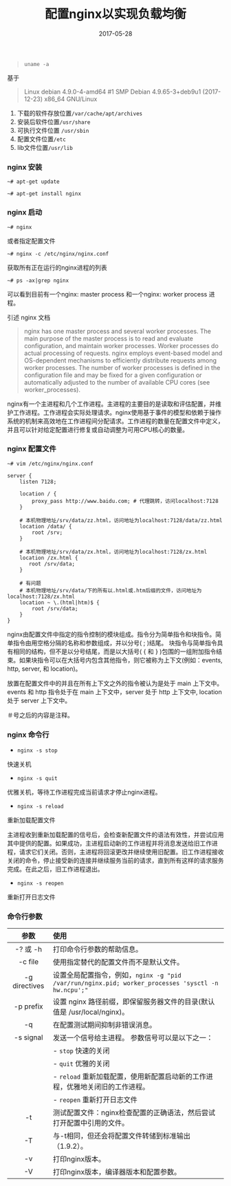 ﻿---
layout: post
title:  "配置nginx以实现负载均衡"
date:   2017-05-28
excerpt: "Linux nginx。"
tags: [Linux, nginx]
feature: 
comments: true
---
> `uname -a`

基于

> Linux debian 4.9.0-4-amd64 #1 SMP Debian 4.9.65-3+deb9u1 (2017-12-23) x86_64 GNU/Linux

1. 下载的软件存放位置`/var/cache/apt/archives`
2. 安装后软件位置`/usr/share`
3. 可执行文件位置 `/usr/sbin`
4. 配置文件位置`/etc`
5. lib文件位置`/usr/lib`

### nginx 安装

`~# apt-get update`

`~# apt-get install nginx`

### nginx 启动

`~# nginx`

或者指定配置文件

`~# nginx -c /etc/nginx/nginx.conf`

获取所有正在运行的nginx进程的列表

`~# ps -ax|grep nginx`

可以看到目前有一个nginx: master process 和一个nginx: worker process 进程。

引述 nginx 文档

> nginx has one master process and several worker processes. The main purpose of the master process is to read and evaluate configuration, and maintain worker processes. Worker processes do actual processing of requests. nginx employs event-based model and OS-dependent mechanisms to efficiently distribute requests among worker processes. The number of worker processes is defined in the configuration file and may be fixed for a given configuration or automatically adjusted to the number of available CPU cores (see worker_processes).

nginx有一个主进程和几个工作进程。主进程的主要目的是读取和评估配置，并维护工作进程。工作进程会实际处理请求。nginx使用基于事件的模型和依赖于操作系统的机制来高效地在工作进程间分配请求。工作进程的数量在配置文件中定义，并且可以针对给定配置进行修复或自动调整为可用CPU核心的数量。

### nginx 配置文件

`~# vim /etc/nginx/nginx.conf`

```
server {
    listen 7128;

    location / {
        proxy_pass http://www.baidu.com; # 代理跳转，访问localhost:7128
    }

    # 本机物理地址/srv/data/zz.html，访问地址为localhost:7128/data/zz.html
    location /data/ {
        root /srv; 
    }
    
    # 本机物理地址/srv/data/zx.html，访问地址为localhost:7128/zx.html
    location /zx.html {
       root /srv/data; 
    } 
    
    # 有问题
    # 本机物理地址/srv/data/下的所有以.html或.htm后缀的文件，访问地址为localhost:7128/zx.html
    location ~ \.(html|htm)$ {
        root /srv/data;
    }
}
```

nginx由配置文件中指定的指令控制的模块组成。指令分为简单指令和块指令。简单指令由用空格分隔的名称和参数组成，并以分号( ; )结尾。 块指令与简单指令具有相同的结构，但不是以分号结尾，而是以大括号( { 和 } )包围的一组附加指令结束。如果块指令可以在大括号内包含其他指令，则它被称为上下文(例如：events, http, server, 和 location)。

放置在配置文件中的并且在所有上下文之外的指令被认为是处于 main 上下文中。 events 和 http 指令处于在 main 上下文中，server 处于 http 上下文中, location 处于 server 上下文中。

＃号之后的内容是注释。

### nginx 命令行

- `nginx -s stop`

快速关机

- `nginx -s quit`

优雅关机，等待工作进程完成当前请求才停止nginx进程。

- `nginx -s reload`

重新加载配置文件

主进程收到重新加载配置的信号后，会检查新配置文件的语法有效性，并尝试应用其中提供的配置。如果成功，主进程启动新的工作进程并将消息发送给旧工作进程，请求它们关闭。否则，主进程将回滚更改并继续使用旧配置。旧工作进程接收关闭的命令，停止接受新的连接并继续服务当前的请求，直到所有这样的请求服务完成。在此之后，旧工作进程退出。

- `nginx -s reopen`

重新打开日志文件

### 命令行参数
|参数|使用|
|:---:|:---|
|-? 或 -h | 打印命令行参数的帮助信息。
|-c file | 使用指定替代的配置文件而不是默认文件。
|-g directives | 设置全局配置指令，例如，`nginx -g "pid /var/run/nginx.pid; worker_processes 'sysctl -n hw.ncpu';"`
|-p prefix | 设置 nginx 路径前缀，即保留服务器文件的目录(默认值是 /usr/local/nginx)。
|-q | 在配置测试期间抑制非错误消息。
|-s signal | 发送一个信号给主进程。 参数信号可以是以下之一：
||- `stop` 快速的关闭
||- `quit` 优雅的关闭
||- `reload` 重新加载配置，使用新配置启动新的工作进程，优雅地关闭旧的工作进程。
||- `reopen` 重新打开日志文件
|-t | 测试配置文件：nginx检查配置的正确语法，然后尝试打开配置中引用的文件。
|-T | 与-t相同，但还会将配置文件转储到标准输出（1.9.2）。
|-v | 打印nginx版本。
|-V | 打印nginx版本，编译器版本和配置参数。


